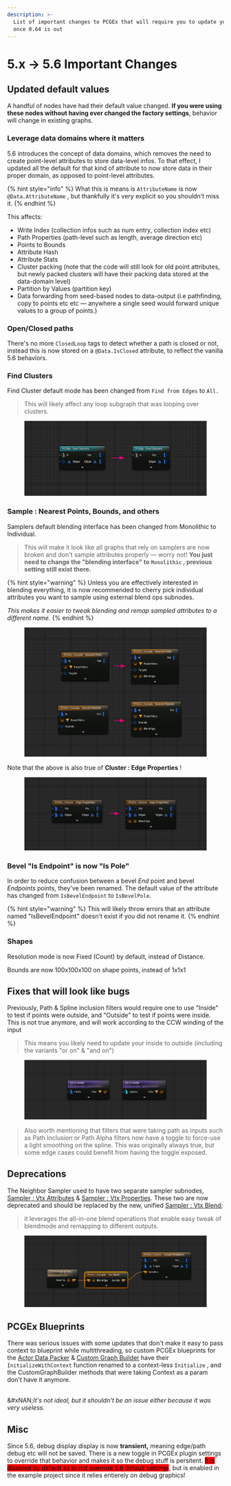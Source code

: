 ```yaml
---
description: >-
  List of important changes to PCGEx that will require you to update your graphs
  once 0.64 is out
---
```


# 5.x → 5.6 Important Changes

## Updated default values

A handful of nodes have had their default value changed. **If you were using these nodes without having ever changed the factory settings**, behavior will change in existing graphs.

### Leverage data domains where it matters

5.6 introduces the concept of data domains, which removes the need to create point-level attributes to store data-level infos.  To that effect, I updated all the default for that kind of attribute to now store data in their proper domain, as opposed to point-level attributes.

{% hint style="info" %}
What this is means is `AttributeName` is now `@Data.AttributeName` , but thankfully it's very explicit so you shouldn't miss it.
{% endhint %}

This affects:

* Write Index (collection infos such as num entry, collection index etc)
* Path Properties (path-level such as length, average direction etc)
* Points to Bounds
* Attribute Hash
* Attribute Stats
* Cluster packing (note that the code will still look for old point attributes, but newly packed clusters will have their packing data stored at the data-domain level)
* Partition by Values (partition key)
* Data forwarding from seed-based nodes to data-output (i.e pathfinding, copy to points etc etc — anywhere a single seed would forward unique values to a group of points.)

### Open/Closed paths

There's no more `ClosedLoop` tags to detect whether a path is closed or not, instead this is now stored on a `@Data.IsClosed` attribute, to reflect the vanilla 5.6 behaviors.

### Find Clusters

Find Cluster default mode has been changed from `Find from Edges` to `All.`

> This will likely affect any loop subgraph that was looping over clusters.

<figure><img src="../../../.gitbook/assets/image (1) (1) (1).png" alt=""><figcaption></figcaption></figure>

### Sample : Nearest Points, Bounds, and others

Samplers default blending interface has been changed from Monolithic to Individual.

> This will make it look like all graphs that rely on samplers are now broken and don't sample attributes properly — worry not! **You just need to change the "blending interface" to `Monolithic` , previous setting still exist there.**

{% hint style="warning" %}
Unless you are effectively interested in blending everything, it is now recommended to cherry pick individual attributes you want to sample using external blend ops subnodes.&#x20;

_This makes it easier to tweak blending and remap sampled attributes to a different name._
{% endhint %}

<figure><img src="../../../.gitbook/assets/image (3) (1).png" alt=""><figcaption></figcaption></figure>

Note that the above is also true of **Cluster : Edge Properties** !

<figure><img src="../../../.gitbook/assets/image (4) (1).png" alt=""><figcaption></figcaption></figure>

### Bevel "Is Endpoint" is now "Is Pole"

In order to reduce confusion between a bevel _End_ point and bevel _Endpoints_ points, they've been renamed. The default value of the attribute has changed from `IsBevelEndpoint` to `IsBevelPole`.

{% hint style="warning" %}
This will likely throw errors that an attribute named "IsBevelEndpoint" doesn't exist if you did not rename it.
{% endhint %}

### Shapes

Resolution mode is now Fixed (Count) by default, instead of Distance.

Bounds are now 100x100x100 on shape points, instead of 1x1x1

## Fixes that will look like bugs

Previously, Path & Spline inclusion filters would require one to use "Inside" to test if points were outside, and "Outside" to test if points were inside. This is not true anymore, and will work according to the CCW winding of the input

> This means you likely need to update your inside to outside (including the variants "or on" & "and on")

<figure><img src="../../../.gitbook/assets/image (5) (1).png" alt=""><figcaption></figcaption></figure>

> Also worth mentioning that filters that were taking path as inputs such as Path Inclusion or Path Alpha filters now have a toggle to force-use a light smoothing on the spline. This was originally always true, but some edge cases could benefit from having the toggle exposed.

## Deprecations

The Neighbor Sampler used to have two separate sampler subnodes, [Sampler : Vtx Attributes](../../../node-library/sampling/sample-neighbors/sampler-vtx-attributes.md) & [Sampler : Vtx Properties](../../../node-library/sampling/sample-neighbors/sampler-vtx-properties-1.md). These two are now deprecated and should be replaced by the new, unified [Sampler : Vtx Blend](../../../node-library/sampling/sample-neighbors/sampler-vtx-properties.md);&#x20;

> it leverages the all-in-one blend operations that enable easy tweak of blendmode and remapping to different outputs.

<figure><img src="../../../.gitbook/assets/image (6).png" alt=""><figcaption></figcaption></figure>

## PCGEx Blueprints

There was serious issues with some updates that don't make it easy to pass context to blueprint while multithreading, so custom PCGEx blueprints for the [Actor Data Packer](../../../node-library/quality-of-life/pack-actor-data/) & [Custom Graph Builder](../../../node-library/clusters/build-custom-graph/custom-graph-builder.md) have their `InitializeWithContext` function renamed to a context-less `Initialize` , and the CustomGraphBuilder methods that were taking Context as a param don't have it anymore.&#x20;

\
&#xNAN;_&#x49;t's not ideal, but it shouldn't be an issue either because it was very useless._

## Misc

Since 5.6, debug display display is now **transient,** meaning edge/path debug etc will not be saved. There is a new toggle in PCGEx plugin settings to override that behavior and makes it so the debug stuff is persitent. <mark style="background-color:red;">It is disabled by default as to not override 5.6 default settings</mark>, but is enabled in the example project since it relies entierely on debug graphics!
